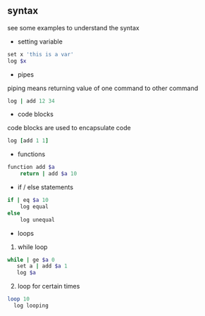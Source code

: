 ## syntax

see some examples to understand the syntax

- setting variable

```ruby
set x 'this is a var'
log $x
```

- pipes

piping means returning value of one command to other command

```ruby
log | add 12 34
```

- code blocks

code blocks are used to encapsulate code

```ruby
log [add 1 1]
```

- functions

```ruby
function add $a
    return | add $a 10
```

- if / else statements

```ruby
if | eq $a 10
    log equal
else
    log unequal
```

- loops

1. while loop

```ruby
while | ge $a 0
   set a | add $a 1
   log $a
```

2. loop for certain times

```ruby
loop 10
  log looping
```
